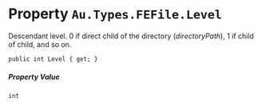 # Property `Au.Types.FEFile.Level`

Descendant level. 0 if direct child of the directory (*directoryPath*), 1 if child of child, and so on.

```
public int Level { get; }
```

##### Property Value

`int`
